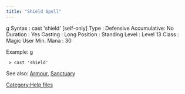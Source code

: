 ```yaml
---
title: "Shield Spell"
---
```


<nowiki>g Syntax : cast 'shield' \[self-only\] Type : Defensive
Accumulative: No Duration : Yes Casting : Long Position : Standing Level
: Level 13 Class : Magic User Min. Mana : 30

</pre>

Example: <nowiki>g

` > cast 'shield'`

</pre>

See also: [Armour](Armour_Spell "wikilink"),
[Sanctuary](Sanctuary "wikilink")

[Category:Help files](Category:Help_files "wikilink")